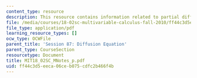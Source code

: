 ```yaml
---
content_type: resource
description: This resource contains information related to partial differential equations.
file: /media/courses/18-02sc-multivariable-calculus-fall-2010/ff44c3d5eeca06ceb075cdfc2b466f4b_MIT18_02SC_MNotes_p.pdf
file_type: application/pdf
learning_resource_types: []
ocw_type: OCWFile
parent_title: 'Session 87: Diffusion Equation'
parent_type: CourseSection
resourcetype: Document
title: MIT18_02SC_MNotes_p.pdf
uid: ff44c3d5-eeca-06ce-b075-cdfc2b466f4b
---
```

